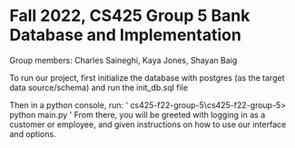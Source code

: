 # Fall 2022, CS425 Group 5 Bank Database and Implementation

Group members: Charles Saineghi, Kaya Jones, Shayan Baig

To run our project, first initialize the database with postgres (as the target data source/schema) and run the init_db.sql file

Then in a python console, run: 
'
cs425-f22-group-5\cs425-f22-group-5> python main.py
'
From there, you will be greeted with logging in as a customer or employee, and given instructions on how to use our interface and options.
